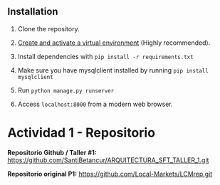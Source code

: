 ## Installation

1. Clone the repository.

2. [Create and activate a virtual
   environment](https://docs.python.org/3/library/venv.html#creating-virtual-environments
   "venv — Creation of virtual environments &#8212; Python 3.12.2
   documentation") (Highly recommended).

3. Install dependencies with `pip install -r requirements.txt`

4. Make sure you have mysqlclient installed by running `pip install mysqlclient`

5. Run `python manage.py runserver`

6. Access `localhost:8000` from a modern web browser.

# Actividad 1 - Repositorio

**Repositorio Github / Taller #1:** https://github.com/SantiBetancur/ARQUITECTURA_SFT_TALLER_1.git 

**Repositorio original P1:** https://github.com/Local-Markets/LCMrep.git
